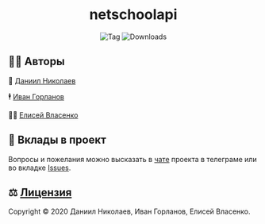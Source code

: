 <h1 align="center">netschoolapi</h1>

<p align="center">
  <img src="https://img.shields.io/github/v/tag/nm17/netschoolapi" alt="Tag">
  <img src="https://img.shields.io/pypi/dm/netschoolapi" alt="Downloads">
</p>

## :dancing_men: Авторы

:bust_in_silhouette: [Даниил Николаев](https://github.com/nm17)

:business_suit_levitating: [Иван Горланов](https://github.com/igorlanov)

:mage_man: [Елисей Власенко](https://github.com/homus32)

## :handshake: Вклады в проект

Вопросы и пожелания можно высказать в [чате](https://t.me/netschoolapi) проекта в телеграме
или во вкладке [Issues](https://github.com/nm17/netschoolapi/issues).

## :balance_scale: [Лицензия](LICENSE)

Copyright © 2020 Даниил Николаев, Иван Горланов, Елисей Власенко.
